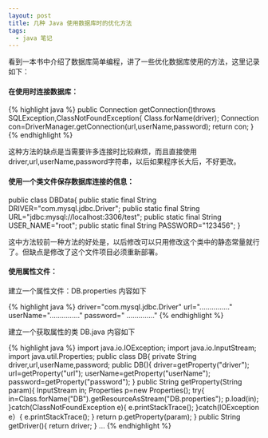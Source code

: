 ```yaml
---
layout: post
title: 几种 Java 使用数据库时的优化方法
tags:
  - java 笔记
---
```


看到一本书中介绍了数据库简单编程，讲了一些优化数据库使用的方法，这里记录如下：

#### 在使用时连接数据库：

{% highlight java %}
public Connection getConnection()throws SQLException,ClassNotFoundException{
    Class.forName(driver);
    Connection con=DriverManager.getConnection(url,userName,password);
    return con;
}
{% endhighlight %}

这种方法的缺点是当需要许多连接时比较麻烦，而且直接使用driver,url,userName,password字符串，以后如果程序长大后，不好更改。

#### 使用一个类文件保存数据库连接的信息：

public class DBData{
    public static final String DRIVER="com.mysql.jdbc.Driver";
    public static final String URL="jdbc:mysql://localhost:3306/test";
    public static final String USER_NAME="root";
    public static final String PASSWORD="123456";
}

这中方法较前一种方法的好处是，以后修改可以只用修改这个类中的静态常量就行了。但缺点是修改了这个文件项目必须重新部署。

#### 使用属性文件：

建立一个属性文件：DB.properties 内容如下

{% highlight java %}
driver="com.mysql.jdbc.Driver"
url="..............."
userName="..............."
password=" .............."
{% endhighlight %}

建立一个获取属性的类 DB.java 内容如下

{% highlight java %}
import java.io.IOException;
import java.io.InputStream;
import java.util.Properties;
public class DB{
    private String driver,url,userName,password;
    public DB(){
        driver=getProperty("driver");
        url=getProperty("url");
        userName=getProperty("userName");
        password=getProperty("password");
    }
    public String getProperty(String param){
        InputStream in;
        Properties p=new Properties();
        try{
            in=Class.forName("DB").getResourceAsStream("DB.properties");
            p.load(in);
        }catch(ClassNotFoundException e){
            e.printStackTrace();
        }catch(IOException e）{
            e.printStackTrace();
        }
        return p.getProperty(param);
    }
    public String getDriver(){
        return driver;
    }
...
{% endhighlight %}
